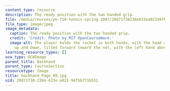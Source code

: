 ```yaml
---
content_type: resource
description: The ready position with the two handed grip.
file: /media/courses/pe-710-tennis-spring-2007/28d71f38238e633ea02194fbb771b551_backhand_Page_09.jpg
file_type: image/jpeg
image_metadata:
  caption: The ready position with the two handed grip.
  credit: 'Credit: Photo by MIT OpenCourseWare.'
  image-alt: The player holds the racket in both hands, with the head aligned straight
    up and down, tilted forward toward the net, with the left hand above the right.
learning_resource_types: []
ocw_type: OCWImage
parent_title: Backhand
parent_type: CourseSection
resourcetype: Image
title: backhand_Page_09.jpg
uid: 28d71f38-238e-633e-a021-94fbb771b551
---
```

